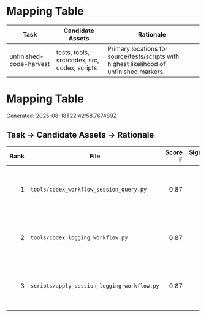# Mapping Table

| Task | Candidate Assets | Rationale |
|---|---|---|
| unfinished-code-harvest | tests, tools, src/codex, src, codex, scripts | Primary locations for source/tests/scripts with highest likelihood of unfinished markers. |
# Mapping Table
Generated: 2025-08-18T22:42:58.767489Z
## Task → Candidate Assets → Rationale
| Rank | File | Score F | Signal S | Rationale |
|---:|---|---:|---:|---|
| 1 | `tools/codex_workflow_session_query.py` | 0.87 | 1 | High unfinished markers; central path weight. |
| 2 | `tools/codex_logging_workflow.py` | 0.87 | 1 | High unfinished markers; central path weight. |
| 3 | `scripts/apply_session_logging_workflow.py` | 0.87 | 1 | High unfinished markers; central path weight. |

